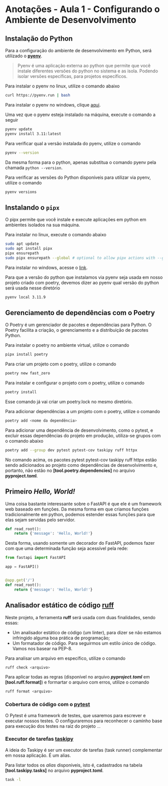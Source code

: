 # Anotações - Aula 1 - Configurando o Ambiente de Desenvolvimento


## Instalação do Python

Para a configuração do ambiente de desenvolvimento em Python, será utilizado o [**pyenv**](https://pyenv-win.github.io/pyenv-win/).

> Pyenv é uma aplicação externa ao python que permite que você instale diferentes versões do python no sistema e as isola. Podendo isolar versões específicas, para projetos específicos.

Para instalar o pyenv no linux, utilize o comando abaixo
```bash
curl https://pyenv.run | bash
```

Para instalar o pyenv no windows, clique [aqui](https://pyenv-win.github.io/pyenv-win/).

Uma vez que o pyenv esteja instalado na máquina, execute o comando a seguir

```bash
pyenv update
pyenv install 3.11:latest
```

Para verificar qual a versão instalada do pyenv, utilize o comando

```bash
pyenv --version
```

Da mesma forma para o python, apenas substitua o comando pyenv pela chamada `python --version`.

Para verificar as versões do Python disponíveis para utilizar via pyenv, utilize o comando
```bash
pyenv versions
```

## Instalando o `pipx`

O pipx permite que você instale e execute aplicações em python em ambientes isolados na sua máquina.

Para instalar no linux, execute o comando abaixo
```bash
sudo apt update
sudo apt install pipx
pipx ensurepath
sudo pipx ensurepath --global # optional to allow pipx actions with --global argument
```

Para instalar no windows, acesse o [link](https://github.com/pypa/pipx#on-windows).

Para que a versão do python que instalamos via pyenv seja usada em nosso projeto criado com poetry, devemos dizer ao pyenv qual versão do python será usada nesse diretório
```bash
pyenv local 3.11.9
```

## Gerenciamento de dependências com o Poetry

O Poetry é um gerenciador de pacotes e dependências para Python. O Poetry facilita a criação, o gerenciamento e a distribuição de pacotes Python.

Para instalar o poetry no ambiente virtual, utilize o comando
```python
pipx install poetry
```

Para criar um projeto com o poetry, utilize o comando
```python
poetry new fast_zero
```

Para instalar e configurar o projeto com o poetry, utilize o comando
```python
poetry install
```

Esse comando já vai criar um poetry.lock no mesmo diretório.

Para adicionar dependências a um projeto com o poetry, utilize o comando
```python
poetry add <nome da dependência>
```

Para adicionar uma dependência de desenvolvimento, como o pytest, e excluir essas dependências do projeto em produção, utiliza-se grupos com o comando abaixo

```bash
poetry add --group dev pytest pytest-cov taskipy ruff httpx

```
No comando acima, os pacotes pytest pytest-cov taskipy ruff httpx estão sendo adicionados ao projeto como dependências de desenvolvimento e, portanto, não estão no **[tool.poetry.dependencies]** no arquivo **pyproject.toml**.

## Primeiro *Hello, World!*

Uma coisa bastante interessante sobre o FastAPI é que ele é um framework web baseado em funções. Da mesma forma em que criamos funções tradicionalmente em python, podemos estender essas funções para que elas sejam servidas pelo servidor.

```python
def read_root():
    return {'message': 'Hello, World!'}
```

Desta forma, usando somente um decorador do FastAPI, podemos fazer com que uma determinada função seja acessível pela rede:

```python
from fastapi import FastAPI

app = FastAPI()


@app.get('/')
def read_root():
    return {'message': 'Hello, World!'}

```

## Analisador estático de código [ruff](https://docs.astral.sh/ruff/)

Neste projeto, a ferramenta **ruff** será usada com duas finalidades, sendo essas:
* Um analisador estático de código (um linter), para dizer se não estamos infringido alguma boa prática de programação;
* Um formatador de código. Para seguirmos um estilo único de código. Vamos nos basear na PEP-8.

Para analisar um arquivo em específico, utilize o comando

```bash
ruff check <arquivo>

```

Para aplicar todas as regras (disponível no arquivo ***pyproject.toml*** em **[tool.ruff.format]**) e formartar o arquivo com erros, utilize o comando

```bash
ruff format <arquivo>

```

### Cobertura de código com o [pytest](https://docs.pytest.org/)

O Pytest é uma framework de testes, que usaremos para escrever e executar nossos testes. O configuraremos para reconhecer o caminho base para execução dos testes na raiz do projeto `.`.


### Executor de tarefas [taskipy](https://github.com/taskipy/taskipy)

A ideia do Taskipy é ser um executor de tarefas (task runner) complementar em nossa aplicação. É um alias.

Para listar todos os *alias* disponíveis, isto é, cadastrados na tabela **[tool.taskipy.tasks]** no arquivo **pyproject.toml**.

```bash
task -l

```

